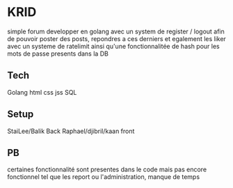 # KRID
simple forum developper en golang avec un system de register / logout afin de pouvoir poster des posts, repondres a ces derniers et egalement les liker avec un systeme de ratelimit ainsi qu'une fonctionnalitée de hash pour les mots de passe presents dans la DB

## Tech
Golang html css jss SQL

## Setup
StaiLee/Balik Back  Raphael/djibril/kaan front

## PB
certaines fonctionnalité sont presentes dans le code mais pas encore fonctionnel tel que les report ou l'administration, manque de temps
